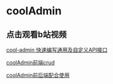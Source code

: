 # coolAdmin

## 点击观看b站视频


   [cool-admin 快速编写通用及自定义API接口](https://www.bilibili.com/video/BV1VE411c7he/ "cool-admin 快速编写通用及自定义API接口")  



   [coolAdmin前端crud](https://www.bilibili.com/video/BV1h7411y7rn/ "coolAdmin前端crud")  



   [coolAdmin前后端配合使用](https://www.bilibili.com/video/BV1i7411y7yn/ "coolAdmin前后端配合使用")  



​           